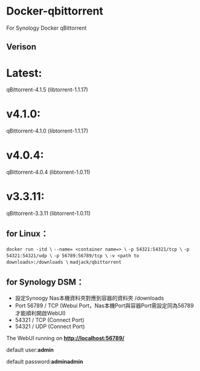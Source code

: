 # Docker-qbittorrent
For Synology Docker qBittorrent
## **Verison**
# Latest:
qBittorrent-4.1.5  (libtorrent-1.1.17)
# v4.1.0:
qBittorrent-4.1.0  (libtorrent-1.1.17)
# v4.0.4:
qBittorrent-4.0.4  (libtorrent-1.0.11)
# v3.3.11:
qBittorrent-3.3.11 (libtorrent-1.0.11)

## **for Linux：**
`docker run -itd \`
`--name= <container name=> \`
`-p 54321:54321/tcp \`
`-p 54321:54321/udp \`
`-p 56789:56789/tcp \`
`-v <path to downloads>:/downloads \`
`madjack/qbittorrent`

## **for Synology DSM：**
* 設定Synoogy Nas本機資料夾對應到容器的資料夾 /downloads
* Port 56789 / TCP (Webui Port，Nas本機Port與容器Port需設定同為56789才能順利開啟WebUI)
* 54321 / TCP (Connect Port)
* 54321 / UDP (Connect Port)

The WebUI running on **<http://localhost:56789/>**

default user:**admin**

default password:**adminadmin**
